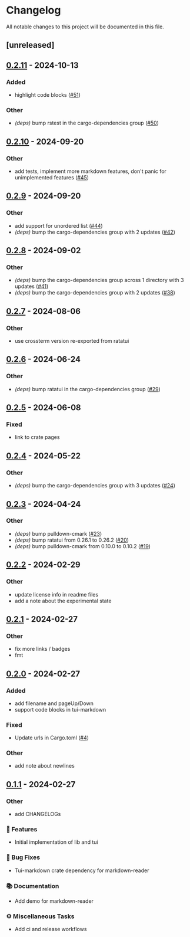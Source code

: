 # Changelog

All notable changes to this project will be documented in this file.

## [unreleased]

## [0.2.11](https://github.com/joshka/tui-markdown/compare/tui-markdown-v0.2.10...tui-markdown-v0.2.11) - 2024-10-13

### Added

- highlight code blocks ([#51](https://github.com/joshka/tui-markdown/pull/51))

### Other

- *(deps)* bump rstest in the cargo-dependencies group ([#50](https://github.com/joshka/tui-markdown/pull/50))

## [0.2.10](https://github.com/joshka/tui-markdown/compare/tui-markdown-v0.2.9...tui-markdown-v0.2.10) - 2024-09-20

### Other

- add tests, implement more markdown features, don't panic for unimplemented features ([#45](https://github.com/joshka/tui-markdown/pull/45))

## [0.2.9](https://github.com/joshka/tui-markdown/compare/tui-markdown-v0.2.8...tui-markdown-v0.2.9) - 2024-09-20

### Other

- add support for unordered list ([#44](https://github.com/joshka/tui-markdown/pull/44))
- *(deps)* bump the cargo-dependencies group with 2 updates ([#42](https://github.com/joshka/tui-markdown/pull/42))

## [0.2.8](https://github.com/joshka/tui-markdown/compare/tui-markdown-v0.2.7...tui-markdown-v0.2.8) - 2024-09-02

### Other
- *(deps)* bump the cargo-dependencies group across 1 directory with 3 updates ([#41](https://github.com/joshka/tui-markdown/pull/41))
- *(deps)* bump the cargo-dependencies group with 2 updates ([#38](https://github.com/joshka/tui-markdown/pull/38))

## [0.2.7](https://github.com/joshka/tui-markdown/compare/tui-markdown-v0.2.6...tui-markdown-v0.2.7) - 2024-08-06

### Other
- use crossterm version re-exported from ratatui

## [0.2.6](https://github.com/joshka/tui-markdown/compare/tui-markdown-v0.2.5...tui-markdown-v0.2.6) - 2024-06-24

### Other
- *(deps)* bump ratatui in the cargo-dependencies group ([#29](https://github.com/joshka/tui-markdown/pull/29))

## [0.2.5](https://github.com/joshka/tui-markdown/compare/tui-markdown-v0.2.4...tui-markdown-v0.2.5) - 2024-06-08

### Fixed
- link to crate pages

## [0.2.4](https://github.com/joshka/tui-markdown/compare/tui-markdown-v0.2.3...tui-markdown-v0.2.4) - 2024-05-22

### Other
- *(deps)* bump the cargo-dependencies group with 3 updates ([#24](https://github.com/joshka/tui-markdown/pull/24))

## [0.2.3](https://github.com/joshka/tui-markdown/compare/tui-markdown-v0.2.2...tui-markdown-v0.2.3) - 2024-04-24

### Other
- *(deps)* bump pulldown-cmark ([#23](https://github.com/joshka/tui-markdown/pull/23))
- *(deps)* bump ratatui from 0.26.1 to 0.26.2 ([#20](https://github.com/joshka/tui-markdown/pull/20))
- *(deps)* bump pulldown-cmark from 0.10.0 to 0.10.2 ([#19](https://github.com/joshka/tui-markdown/pull/19))

## [0.2.2](https://github.com/joshka/tui-markdown/compare/tui-markdown-v0.2.1...tui-markdown-v0.2.2) - 2024-02-29

### Other
- update license info in readme files
- add a note about the experimental state

## [0.2.1](https://github.com/joshka/tui-markdown/compare/tui-markdown-v0.2.0...tui-markdown-v0.2.1) - 2024-02-27

### Other
- fix more links / badges
- fmt

## [0.2.0](https://github.com/joshka/tui-markdown/compare/tui-markdown-v0.1.1...tui-markdown-v0.2.0) - 2024-02-27

### Added
- add filename and pageUp/Down
- support code blocks in tui-markdown

### Fixed
- Update urls in Cargo.toml ([#4](https://github.com/joshka/tui-markdown/pull/4))

### Other
- add note about newlines

## [0.1.1](https://github.com/joshka/tui-markdown/compare/tui-markdown-v0.1.0...tui-markdown-v0.1.1) - 2024-02-27

### Other
- add CHANGELOGs

### 🚀 Features

- Initial implementation of lib and tui

### 🐛 Bug Fixes

- Tui-markdown crate dependency for markdown-reader

### 📚 Documentation

- Add demo for markdown-reader

### ⚙️ Miscellaneous Tasks

- Add ci and release workflows

<!-- generated by git-cliff -->
